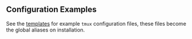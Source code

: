 ## Configuration Examples

See the [templates](/conf/tpl) for example `tmux` configuration files, these files become the global aliases on installation.
